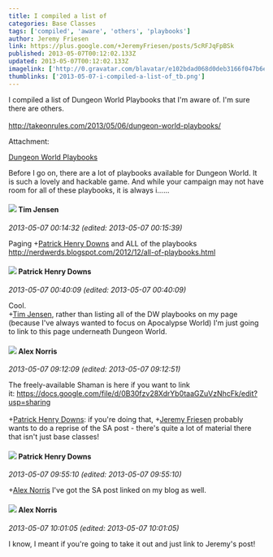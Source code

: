```yaml
---
title: I compiled a list of
categories: Base Classes
tags: ['compiled', 'aware', 'others', 'playbooks']
author: Jeremy Friesen
link: https://plus.google.com/+JeremyFriesen/posts/5cRFJqFpBSk
published: 2013-05-07T00:12:02.133Z
updated: 2013-05-07T00:12:02.133Z
imagelink: ['http://0.gravatar.com/blavatar/e102bdad068d0deb3166f047b6e1a1e5?s=200']
thumblinks: ['2013-05-07-i-compiled-a-list-of_tb.png']
---
```


I compiled a list of Dungeon World Playbooks that I&#39;m aware of. I&#39;m sure there are others.<br /><br /><a href="http://takeonrules.com/2013/05/06/dungeon-world-playbooks/" class="ot-anchor">http://takeonrules.com/2013/05/06/dungeon-world-playbooks/</a>


Attachment:

<a href='http://takeonrules.com/2013/05/06/dungeon-world-playbooks/'>Dungeon World Playbooks</a>


Before I go on, there are a lot of playbooks available for Dungeon World. It is such a lovely and hackable game. And while your campaign may not have room for all of these playbooks, it is always i......
<div id='comment z12uxvg5wku3uxm0v23hitf5qwa3crzpl04'>
  <h4><img src='{{site.baseurl}}//images/avatars/101509976321886871332_photo.jpg'> Tim Jensen</h4>
      <p><cite>2013-05-07 00:14:32 (edited: 2013-05-07 00:15:39)</cite></p>
        <p>Paging <span class="proflinkWrapper"><span class="proflinkPrefix">+</span><a class="proflink" href="https://plus.google.com/110480132212863692845" oid="110480132212863692845">Patrick Henry Downs</a></span> and ALL of the playbooks<br /><a href="http://nerdwerds.blogspot.com/2012/12/all-of-playbooks.html" class="ot-anchor">http://nerdwerds.blogspot.com/2012/12/all-of-playbooks.html</a></p>
</div>
        

<div id='comment z12uxvg5wku3uxm0v23hitf5qwa3crzpl04'>
  <h4><img src='{{site.baseurl}}//images/avatars/110480132212863692845_photo.jpg'> Patrick Henry Downs</h4>
      <p><cite>2013-05-07 00:40:09 (edited: 2013-05-07 00:40:09)</cite></p>
        <p>Cool.<br /><span class="proflinkWrapper"><span class="proflinkPrefix">+</span><a class="proflink" href="https://plus.google.com/101509976321886871332" oid="101509976321886871332">Tim Jensen</a></span>, rather than listing all of the DW playbooks on my page (because I&#39;ve always wanted to focus on Apocalypse World) I&#39;m just going to link to this page underneath Dungeon World.</p>
</div>
        

<div id='comment z12uxvg5wku3uxm0v23hitf5qwa3crzpl04'>
  <h4><img src='{{site.baseurl}}//images/avatars/112750659160242168572_photo.jpg'> Alex Norris</h4>
      <p><cite>2013-05-07 09:12:09 (edited: 2013-05-07 09:12:51)</cite></p>
        <p>The freely-available Shaman is here if you want to link it: <a href="https://docs.google.com/file/d/0B30fzv28XdrYb0taaGZuVzNhcFk/edit?usp=sharing" class="ot-anchor">https://docs.google.com/file/d/0B30fzv28XdrYb0taaGZuVzNhcFk/edit?usp=sharing</a><br /><br /><span class="proflinkWrapper"><span class="proflinkPrefix">+</span><a class="proflink" href="https://plus.google.com/110480132212863692845" oid="110480132212863692845">Patrick Henry Downs</a></span>: if you&#39;re doing that, <span class="proflinkWrapper"><span class="proflinkPrefix">+</span><a class="proflink" href="https://plus.google.com/112258979021033246325" oid="112258979021033246325">Jeremy Friesen</a></span> probably wants to do a reprise of the SA post - there&#39;s quite a lot of material there that isn&#39;t just base classes!</p>
</div>
        

<div id='comment z12uxvg5wku3uxm0v23hitf5qwa3crzpl04'>
  <h4><img src='{{site.baseurl}}//images/avatars/110480132212863692845_photo.jpg'> Patrick Henry Downs</h4>
      <p><cite>2013-05-07 09:55:10 (edited: 2013-05-07 09:55:10)</cite></p>
        <p><span class="proflinkWrapper"><span class="proflinkPrefix">+</span><a class="proflink" href="https://plus.google.com/112750659160242168572" oid="112750659160242168572">Alex Norris</a></span> I&#39;ve got the SA post linked on my blog as well.</p>
</div>
        

<div id='comment z12uxvg5wku3uxm0v23hitf5qwa3crzpl04'>
  <h4><img src='{{site.baseurl}}//images/avatars/112750659160242168572_photo.jpg'> Alex Norris</h4>
      <p><cite>2013-05-07 10:01:05 (edited: 2013-05-07 10:01:05)</cite></p>
        <p>I know, I meant if you&#39;re going to take it out and just link to Jeremy&#39;s post!</p>
</div>
        